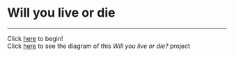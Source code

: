 # Will you live or die 

---

Click [here](situations/wake-up.md) to begin!  
Click [here](cyoa-drawing.pdf) to see the diagram of this _Will you live or die?_ project
